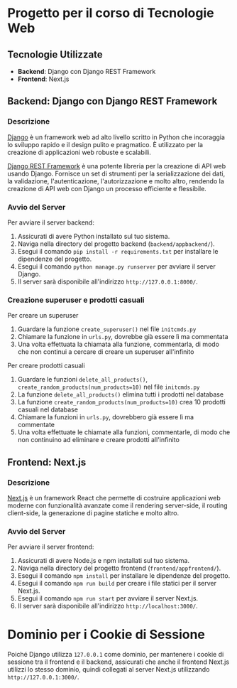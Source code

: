 # Progetto per il corso di Tecnologie Web

## Tecnologie Utilizzate

- **Backend**: Django con Django REST Framework
- **Frontend**: Next.js

## Backend: Django con Django REST Framework

### Descrizione

[Django](https://www.djangoproject.com/) è un framework web ad alto livello scritto in Python che incoraggia lo sviluppo rapido e il design pulito e pragmatico. È utilizzato per la creazione di applicazioni web robuste e scalabili.

[Django REST Framework](https://www.django-rest-framework.org/) è una potente libreria per la creazione di API web usando Django. Fornisce un set di strumenti per la serializzazione dei dati, la validazione, l'autenticazione, l'autorizzazione e molto altro, rendendo la creazione di API web con Django un processo efficiente e flessibile.

### Avvio del Server

Per avviare il server backend:

1. Assicurati di avere Python installato sul tuo sistema.
2. Naviga nella directory del progetto backend (`backend/appbackend/`).
3. Esegui il comando `pip install -r requirements.txt` per installare le dipendenze del progetto.
4. Esegui il comando `python manage.py runserver` per avviare il server Django.
5. Il server sarà disponibile all'indirizzo `http://127.0.0.1:8000/`.

### Creazione superuser e prodotti casuali

Per creare un superuser

1. Guardare la funzione `create_superuser()` nel file `initcmds.py`
2. Chiamare la funzione in `urls.py`, dovrebbe già essere lì ma commentata
3. Una volta effettuata la chiamata alla funzione, commentarla, di modo che non continui a cercare di creare un superuser all'infinito

Per creare prodotti casuali

1. Guardare le funzioni `delete_all_products()`, `create_random_products(num_products=10)` nel file `initcmds.py`
2. La funzione `delete_all_products()` elimina tutti i prodotti nel database
3. La funzione `create_random_products(num_products=10)` crea 10 prodotti casuali nel database
4. Chiamare la funzioni in `urls.py`, dovrebbero già essere lì ma commentate
5. Una volta effettuate le chiamate alla funzioni, commentarle, di modo che non continuino ad eliminare e creare prodotti all'infinito


## Frontend: Next.js

### Descrizione

[Next.js](https://nextjs.org/) è un framework React che permette di costruire applicazioni web moderne con funzionalità avanzate come il rendering server-side, il routing client-side, la generazione di pagine statiche e molto altro.

### Avvio del Server

Per avviare il server frontend:

1. Assicurati di avere Node.js e npm installati sul tuo sistema.
2. Naviga nella directory del progetto frontend (`frontend/appfrontend/`).
3. Esegui il comando `npm install` per installare le dipendenze del progetto.
4. Esegui il comando `npm run build` per creare i file statici per il server Next.js.
5. Esegui il comando `npm run start` per avviare il server Next.js.
6. Il server sarà disponibile all'indirizzo `http://localhost:3000/`.


# Dominio per i Cookie di Sessione

Poiché Django utilizza `127.0.0.1` come dominio, per mantenere i cookie di sessione tra il frontend e il backend, assicurati che anche il frontend Next.js utilizzi lo stesso dominio, quindi collegati al server Next.js utilizzando `http://127.0.0.1:3000/`.
